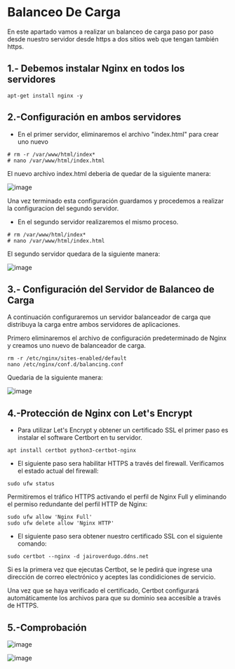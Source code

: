 # Balanceo De Carga

En este apartado vamos a realizar un balanceo de carga paso por paso desde nuestro servidor desde https a dos sitios web que tengan también https.

## 1.- Debemos instalar Nginx en todos los servidores

```
apt-get install nginx -y
````

## 2.-Configuración en ambos servidores

- En el primer servidor, eliminaremos el archivo "index.html" para crear uno nuevo

```
# rm -r /var/www/html/index*
# nano /var/www/html/index.html
```
El nuevo archivo index.html deberia de quedar de la siguiente manera:

![image](/img/index1.png)

Una vez terminado esta configuración guardamos y procedemos a realizar la configuracion del segundo servidor.

- En el segundo servidor realizaremos el mismo proceso.
``````
# rm /var/www/html/index*
# nano /var/www/html/index.html
``````
El segundo servidor quedara de la siguiente manera:

![image](/img/index2.png)

## 3.- Configuración del Servidor de Balanceo de Carga
A continuación configuraremos un servidor balanceador de carga que distribuya la carga entre ambos servidores de aplicaciones.

Primero eliminaremos el archivo de configuración predeterminado de Nginx y creamos uno nuevo de balanceador de carga.

````
rm -r /etc/nginx/sites-enabled/default
nano /etc/nginx/conf.d/balancing.conf
````
Quedaria de la siguiente manera:

![image](/img/Balancing.png)

## 4.-Protección de Nginx con Let's Encrypt

- Para utilizar Let's Encrypt y obtener un certificado SSL el primer paso es instalar el software Certbort en tu servidor.
`````
apt install certbot python3-certbot-nginx
`````

- El siguiente paso sera habilitar HTTPS a través del firewall.
Verificamos el estado actual del firewall:
````
sudo ufw status
````

Permitiremos el tráfico HTTPS activando el perfil de Nginx Full y eliminando el permiso redundante del perfil HTTP de Nginx:

`````
sudo ufw allow 'Nginx Full'
sudo ufw delete allow 'Nginx HTTP'
`````

- El siguiente paso sera obtener nuestro certificado SSL con el siguiente comando:
`````
sudo certbot --nginx -d jairoverdugo.ddns.net
`````

Si es la primera vez que ejecutas Certbot, se le pedirá que ingrese una dirección de correo electrónico y aceptes las condidiciones de servicio.

Una vez que se haya verificado el certificado, Certbot configurará automáticamente los archivos para que su dominio sea accesible a través de HTTPS.


## 5.-Comprobación

![image](/img/Comprobacion1.png)

![image](/img/Comprobacion2.png)

